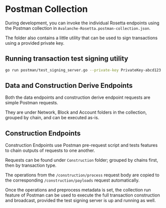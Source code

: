 # Postman Collection

During development, you can invoke the individual Rosetta endpoints using the Postman collection in `Avalanche-Rosetta.postman-collection.json`.

The folder also contains a little utility that can be used to sign transactions using a provided private key.

## Running transaction test signing utility

```sh
go run postman/test_signing_server.go --private-key PrivateKey-abcd123...
```

## Data and Construction Derive Endpoints

Both the data endpoints and construction derive endpoint requests are simple Postman requests. 

They are under Network, Block and Account folders in the collection, grouped by chain, and can be executed as-is. 

## Construction Endpoints
Construction Endpoints use Postman pre-request script and tests features to chain outputs of requests to one another. 

Requests can be found under `Construction` folder; grouped by chains first, then by transaction type.

The operations from the `/construction/process` request body are copied to the corresponding `/construction/payloads` request automatically.

Once the operations and preprocess metadata is set, the collection run feature of Postman can be used to execute the full transaction construction and broadcast, provided the test signing server is up and running as well.
